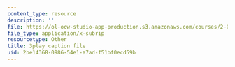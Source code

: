 ```yaml
---
content_type: resource
description: ''
file: https://ol-ocw-studio-app-production.s3.amazonaws.com/courses/2-003sc-engineering-dynamics-fall-2011/2be14368098654e1a7adf51bf0ecd59b_NHedXxUO-Bg.vtt
file_type: application/x-subrip
resourcetype: Other
title: 3play caption file
uid: 2be14368-0986-54e1-a7ad-f51bf0ecd59b
---
```

